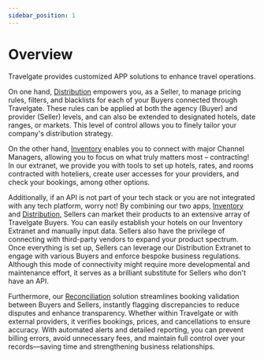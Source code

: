 ```yaml
---
sidebar_position: 1
---
```


# Overview
 
Travelgate provides customized APP solutions to enhance travel operations.

On one hand, [Distribution](distribution/quickstart) empowers you, as a Seller, to manage pricing rules, filters, and blacklists for each of your Buyers connected through Travelgate. These rules can be applied at both the agency (Buyer) and provider (Seller) levels, and can also be extended to designated hotels, date ranges, or markets. This level of control allows you to finely tailor your company's distribution strategy.

On the other hand, [Inventory](inventory/quickstart) enables you to connect with major Channel Managers, allowing you to focus on what truly matters most – contracting! In our extranet, we provide you with tools to set up hotels, rates, and rooms contracted with hoteliers, create user accesses for your providers, and check your bookings, among other options.

Additionally, if an API is not part of your tech stack or you are not integrated with any tech platform, worry not! By combining our two apps, [Inventory](inventory/quickstart) and [Distribution](distribution/quickstart), Sellers can market their products to an extensive array of Travelgate Buyers. You can easily establish your hotels on our Inventory Extranet and manually input data. Sellers also have the privilege of connecting with third-party vendors to expand your product spectrum. Once everything is set up, Sellers can leverage our Distribution Extranet to engage with various Buyers and enforce bespoke business regulations. Although this mode of connectivity might require more developmental and maintenance effort, it serves as a brilliant substitute for Sellers who don't have an API.

Furthermore, our [Reconciliation](reconciliation/quickstart) solution streamlines booking validation between Buyers and Sellers, instantly flagging discrepancies to reduce disputes and enhance transparency. Whether within Travelgate or with external providers, it verifies bookings, prices, and cancellations to ensure accuracy. With automated alerts and detailed reporting, you can prevent billing errors, avoid unnecessary fees, and maintain full control over your records—saving time and strengthening business relationships.